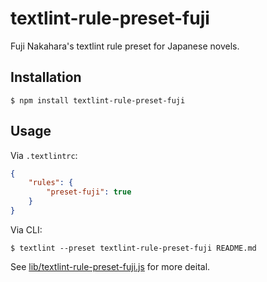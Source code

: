 # textlint-rule-preset-fuji

Fuji Nakahara's textlint rule preset for Japanese novels.

## Installation

    $ npm install textlint-rule-preset-fuji

## Usage

Via `.textlintrc`:

```json
{
    "rules": {
        "preset-fuji": true
    }
}
```

Via CLI:

    $ textlint --preset textlint-rule-preset-fuji README.md

See [lib/textlint-rule-preset-fuji.js](./lib/textlint-rule-preset-fuji.js) for more deital.
